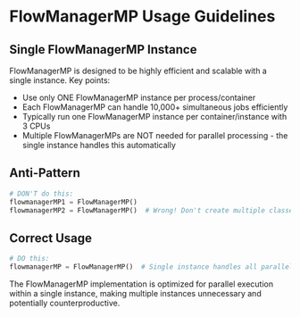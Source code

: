 # FlowManagerMP Usage Guidelines

## Single FlowManagerMP Instance

FlowManagerMP is designed to be highly efficient and scalable with a single instance. Key points:

- Use only ONE FlowManagerMP instance per process/container
- Each FlowManagerMP can handle 10,000+ simultaneous jobs efficiently
- Typically run one FlowManagerMP instance per container/instance with 3 CPUs
- Multiple FlowManagerMPs are NOT needed for parallel processing - the single instance handles this automatically

## Anti-Pattern

```python
# DON'T do this:
flowmanagerMP1 = FlowManagerMP()
flowmanagerMP2 = FlowManagerMP()  # Wrong! Don't create multiple classes, reuse.
```

## Correct Usage

```python
# DO this:
flowmanagerMP = FlowManagerMP()  # Single instance handles all parallel processing
```

The FlowManagerMP implementation is optimized for parallel execution within a single instance, making multiple instances unnecessary and potentially counterproductive.
